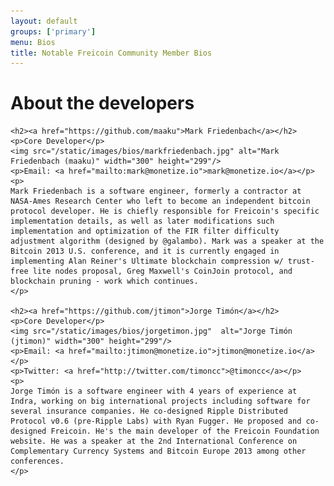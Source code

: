```yaml
---
layout: default
groups: ['primary']
menu: Bios
title: Notable Freicoin Community Member Bios
---
```

<div class="row">
  <div class="span8">
    <h1>About the developers</h1>

	<h2><a href="https://github.com/maaku">Mark Friedenbach</a></h2>
	<p>Core Developer</p>
	<img src="/static/images/bios/markfriedenbach.jpg" alt="Mark Friedenbach (maaku)" width="300" height="299"/>
	<p>Email: <a href="mailto:mark@monetize.io">mark@monetize.io</a></p>
    <p>
    Mark Friedenbach is a software engineer, formerly a contractor at NASA-Ames Research Center who left to become an independent bitcoin protocol developer. He is chiefly responsible for Freicoin's specific implementation details, as well as later modifications such implementation and optimization of the FIR filter difficulty adjustment algorithm (designed by @galambo). Mark was a speaker at the Bitcoin 2013 U.S. conference, and it is currently engaged in implementing Alan Reiner's Ultimate blockchain compression w/ trust-free lite nodes proposal, Greg Maxwell's CoinJoin protocol, and blockchain pruning - work which continues.
    </p>

	<h2><a href="https://github.com/jtimon">Jorge Timón</a></h2>
	<p>Core Developer</p>
	<img src="/static/images/bios/jorgetimon.jpg"  alt="Jorge Timón (jtimon)" width="300" height="299"/>
	<p>Email: <a href="mailto:jtimon@monetize.io">jtimon@monetize.io</a></p>
	<p>Twitter: <a href="http://twitter.com/timoncc">@timoncc</a></p>
	<p>
	Jorge Timón is a software engineer with 4 years of experience at Indra, working on big international projects including software for several insurance companies. He co-designed Ripple Distributed Protocol v0.6 (pre-Ripple Labs) with Ryan Fugger. He proposed and co-designed Freicoin. He's the main developer of the Freicoin Foundation website. He was a speaker at the 2nd International Conference on Complementary Currency Systems and Bitcoin Europe 2013 among other conferences.
    </p>
  </div>
</div>


